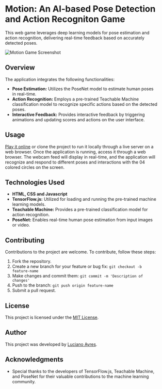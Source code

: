 # Motion: An AI-based Pose Detection and Action Recogniton Game

This web game leverages deep learning models for pose estimation and action recognition, delivering real-time feedback based on accurately detected poses.

![Motion Game Screenshot](https://github.com/lucianoayres/motion-ai-game/assets/20209393/ba36a3f9-f8ff-430d-90ee-50b17e32d758)

## Overview

The application integrates the following functionalities:

-   **Pose Estimation:** Utilizes the PoseNet model to estimate human poses in real-time.
-   **Action Recognition:** Employs a pre-trained Teachable Machine classification model to recognize specific actions based on the detected poses.
-   **Interactive Feedback:** Provides interactive feedback by triggering animations and updating scores and actions on the user interface.

## Usage

[Play it online](https://lucianoayres.github.io/motion-ai-game/) or clone the project to run it locally through a live server on a web browser.
Once the application is running, access it through a web browser. The webcam feed will display in real-time, and the application will recognize and respond to different poses and interactions with the 04 colored circles on the screen.

## Technologies Used

-   **HTML, CSS and Javascript**
-   **TensorFlow.js:** Utilized for loading and running the pre-trained machine learning models.
-   **Teachable Machine:** Provides a pre-trained classification model for action recognition.
-   **PoseNet:** Enables real-time human pose estimation from input images or video.

## Contributing

Contributions to the project are welcome. To contribute, follow these steps:

1. Fork the repository.
2. Create a new branch for your feature or bug fix: `git checkout -b feature-name`
3. Make changes and commit them: `git commit -m 'Description of changes'`
4. Push to the branch: `git push origin feature-name`
5. Submit a pull request.

## License

This project is licensed under the [MIT License](LICENSE).

## Author

This project was developed by [Luciano Ayres](https://www.linkedin.com/in/lucianoayres).

## Acknowledgments

-   Special thanks to the developers of TensorFlow.js, Teachable Machine, and PoseNet for their valuable contributions to the machine learning community.
